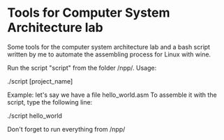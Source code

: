 # Tools for Computer System Architecture lab
Some tools for the computer system architecture lab and a bash script written by me to automate the assembling process for Linux with wine.

Run the script "script" from the folder /npp/. Usage:

./script [project_name]

Example: let's say we have a file hello_world.asm
To assemble it with the script, type the following line:

./script hello_world


Don't forget to run everything from /npp/
